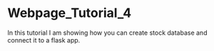 # Webpage_Tutorial_4
In this tutorial I am showing how you can create stock database and connect it to a flask app.
